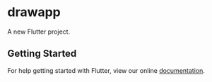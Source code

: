 # drawapp

A new Flutter project.

## Getting Started

For help getting started with Flutter, view our online
[documentation](https://flutter.io/).
